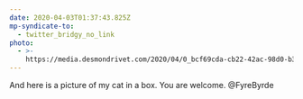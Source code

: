 ```yaml
---
date: 2020-04-03T01:37:43.825Z
mp-syndicate-to:
  - twitter_bridgy_no_link
photo:
  - >-
    https://media.desmondrivet.com/2020/04/0_bcf69cda-cb22-42ac-98d0-b32634624742.jpg
---
```


And here is a picture of my cat in a box. You are welcome. @FyreByrde
